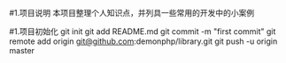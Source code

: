#1.项目说明
    本项目整理个人知识点，并列具一些常用的开发中的小案例

#1.项目初始化
    git init
    git add README.md
    git commit -m "first commit"
    git remote add origin git@github.com:demonphp/library.git
    git push -u origin master

